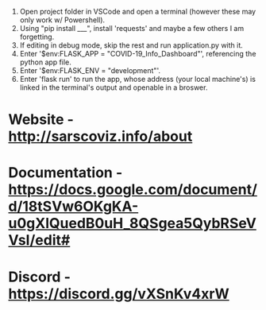 1. Open project folder in VSCode and open a terminal (however these may only work w/ Powershell).
2. Using "pip install ___", install 'requests' and maybe a few others I am forgetting.
3. If editing in debug mode, skip the rest and run application.py with it.
4. Enter '$env:FLASK_APP = "COVID-19_Info_Dashboard"', referencing the python app file.
5. Enter '$env:FLASK_ENV = "development"'.
6. Enter 'flask run' to run the app, whose address (your local machine's) is linked in the terminal's output and openable in a broswer.

# Website - http://sarscoviz.info/about
# Documentation - https://docs.google.com/document/d/18tSVw6OKgKA-u0gXlQuedB0uH_8QSgea5QybRSeVVsI/edit#
# Discord - https://discord.gg/vXSnKv4xrW

